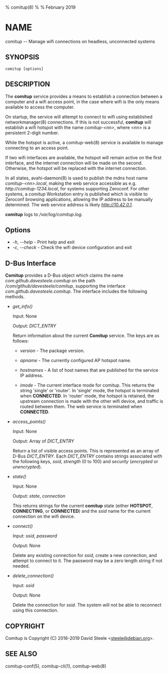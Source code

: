% comitup(8)
%
% February 2019

# NAME

comitup -- Manage wifi connections on headless, unconnected systems

## SYNOPSIS

`comitup [options]`

## DESCRIPTION

The **comitup** service provides a means to establish a connection between a
computer and a wifi access point, in the case where wifi is the only means
available to access the computer.

On startup, the service will attempt to connect to wifi using established
networkmanager(8) connections. If this is not successful, **comitup** will
establish a wifi hotspot with the name _comitup-&lt;nn&gt;_, where &lt;nn&gt; is
a persistent 2-digit number.

While the hotspot is active, a comitup-web(8) service is available to manage
connecting to an access point.

If two wifi interfaces are available, the hotspot will remain active on the
first interface, and the internet connection will be made on the second.
Otherwise, the hotspot will be replaced with the internet connection.

In all states, avahi-daemon(8) is used to publish the mdns host name
_comitup-&lt;nn&gt;.local_, making the web service accessible
as e.g. _http://comitup-1234.local_, for systems supporting Zeroconf. For other
systems, a _comitup_ Workstation entry is published which is visible to Zeroconf
browsing applications, allowing the IP address to be manually determined.
The web service address is likely _http://10.42.0.1_.

**comitup** logs to _/var/log/comitup.log_.

## Options
  * _-h_, _--help_ - Print help and exit
  * _-c_, _--check_ - Check the wifi device configuration and exit

## D-Bus Interface

**Comitup** provides a D-Bus object which claims the name
_com.github.davesteele.comitup_ on the path
_/com/github/davesteele/comitup_, supporting the
interface _com.github.davesteele.comitup_. The interface includes the
following methods.

  * _get_info()_

    Input: None

    Output: _DICT_ENTRY_

    Return information about the current **Comitup** service. The keys are
    as follows:

      * _version_ - The package version.

      * _apname_ - The currently configured AP hotspot name.

      * _hostnames_ - A list of host names that are published for the service
        IP address.

      * _imode_ - The current interface mode for comitup. This returns the string
        'single' or 'router'. In 'single' mode, the hotspot is terminated when
        **CONNECTED**. In 'router' mode, the hotspot is retained, the upstream
        connection is made with the other wifi device, and traffic is routed
        between them. The web service is terminated when **CONNECTED**.

  * _access_points()_

    Input: None

    Output: Array of _DICT_ENTRY_

    Return a list of visible access points. This is represented as an array
    of D-Bus _DICT_ENTRY_. Each _DICT_ENTRY_ contains strings associated with
    the following keys, _ssid_, _strength_ (0 to 100) and _security_
    (_encrypted_ or _unencrypted_).

  * _state()_

    Input: None

    Output: _state_, _connection_

    This returns strings for the current **comitup** state (either
    **HOTSPOT**, **CONNECTING**, or **CONNECTED**) and the _ssid_ name for
    the current connection on the wifi device.

  * _connect()_

    Input: _ssid_, _password_

    Output: None

    Delete any existing connection for _ssid_, create a new connection, and
    attempt to connect to it. The password may be a zero length string if
    not needed.

  * _delete_connection()_

    Input: _ssid_

    Output: None

    Delete the connection for _ssid_. The system will not be able to reconnect
    using this connection.

## COPYRIGHT

Comitup is Copyright (C) 2016-2019 David Steele &lt;steele@debian.org&gt;.

## SEE ALSO

comitup-conf(5), comitup-cli(1), comitup-web(8)
